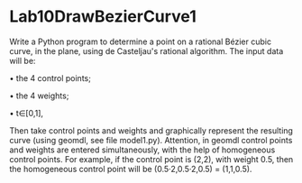 # Lab10DrawBezierCurve1

Write a Python program to determine a point on a rational Bézier cubic curve, in the plane, using de Casteljau's rational algorithm.
The input data will be:

• the 4 control points;

• the 4 weights;

• t∈[0,1],

Then take control points and weights and graphically represent the resulting curve (using geomdl, see file model1.py).
Attention, in geomdl control points and weights are entered simultaneously, with the help of homogeneous control points.
For example, if the control point is (2,2), with weight 0.5, then the homogeneous control point will be (0.5·2,0.5·2,0.5) = (1,1,0.5).
